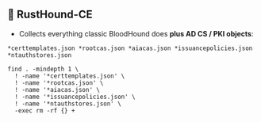 ## 🧩 RustHound-CE
- Collects everything classic BloodHound does **plus AD CS / PKI objects**:
```
*certtemplates.json *rootcas.json *aiacas.json *issuancepolicies.json *ntauthstores.json
```


```
find . -mindepth 1 \
  ! -name '*certtemplates.json' \
  ! -name '*rootcas.json' \
  ! -name '*aiacas.json' \
  ! -name '*issuancepolicies.json' \
  ! -name '*ntauthstores.json' \
  -exec rm -rf {} +
```
